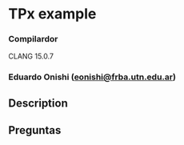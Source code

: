 # TPx example 
 
### Compilardor 
CLANG 15.0.7 
 
### Eduardo Onishi (eonishi@frba.utn.edu.ar) 
 
## Description 
## Preguntas

